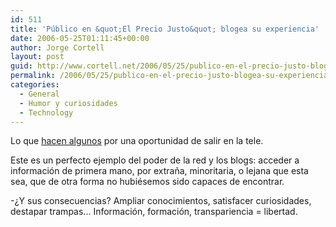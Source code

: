 ```yaml
---
id: 511
title: 'Público en &quot;El Precio Justo&quot; blogea su experiencia'
date: 2006-05-25T01:11:45+00:00
author: Jorge Cortell
layout: post
guid: http://www.cortell.net/2006/05/25/publico-en-el-precio-justo-blogea-su-experiencia/
permalink: /2006/05/25/publico-en-el-precio-justo-blogea-su-experiencia/
categories:
  - General
  - Humor y curiosidades
  - Technology
---
```

Lo que <a target="_blank" title="Price is right audience experience" href="http://www.camworld.com/archives/001369.html">hacen algunos</a> por una oportunidad de salir en la tele.

Este es un perfecto ejemplo del poder de la red y los blogs: acceder a información de primera mano, por extraña, minoritaria, o lejana que esta sea, que de otra forma no hubiésemos sido capaces de encontrar.

-¿Y sus consecuencias? Ampliar conocimientos, satisfacer curiosidades, destapar trampas... Información, formación, transpariencia = libertad.